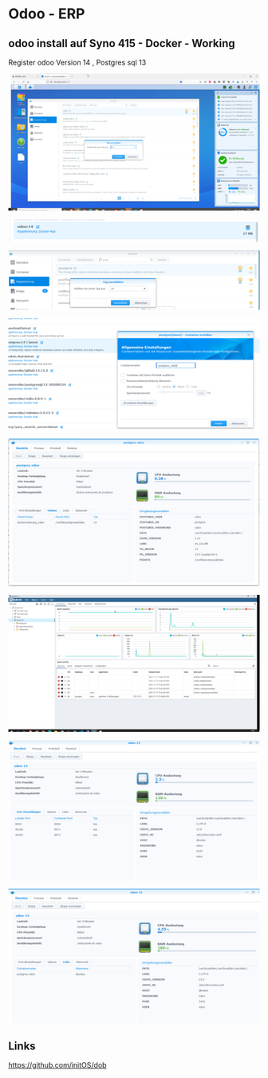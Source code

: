 # Odoo - ERP

## odoo install auf Syno 415 - Docker - Working 

Register odoo Version 14 , Postgres sql 13


![](../pic/2021-11-17-13-05-17.png)

![](../pic/2021-11-17-13-06-54.png)

![](../pic/2021-11-17-13-08-09.png)

![](../pic/2021-11-17-14-18-12.png)

![](../pic/2021-11-17-14-44-02.png)

![](../pic/2021-11-17-14-44-20.png)

![](../pic/2021-11-17-15-36-59.png)

![](../pic/2021-11-17-15-37-23.png)

## Links

https://github.com/initOS/dob
